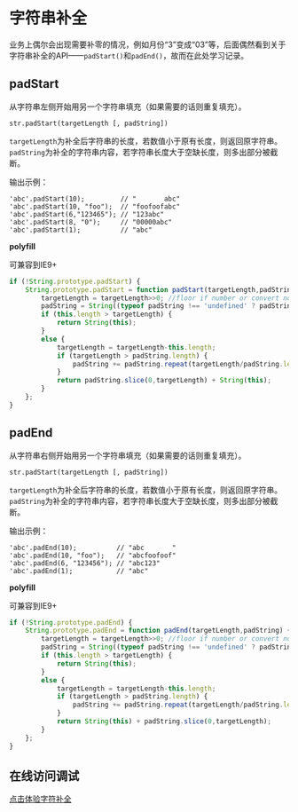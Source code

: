 # 字符串补全
业务上偶尔会出现需要补零的情况，例如月份“3”变成“03”等，后面偶然看到关于字符串补全的API——`padStart()`和`padEnd()`，故而在此处学习记录。
## padStart
从字符串左侧开始用另一个字符串填充（如果需要的话则重复填充）。
```
str.padStart(targetLength [, padString])
```
`targetLength`为补全后字符串的长度，若数值小于原有长度，则返回原字符串。
`padString`为补全的字符串内容，若字符串长度大于空缺长度，则多出部分被截断。

输出示例：
```
'abc'.padStart(10);         // "       abc"
'abc'.padStart(10, "foo");  // "foofoofabc"
'abc'.padStart(6,"123465"); // "123abc"
'abc'.padStart(8, "0");     // "00000abc"
'abc'.padStart(1);          // "abc"
```
**polyfill**

可兼容到IE9+
```javascript
if (!String.prototype.padStart) {
    String.prototype.padStart = function padStart(targetLength,padString) {
        targetLength = targetLength>>0; //floor if number or convert non-number to 0;
        padString = String((typeof padString !== 'undefined' ? padString : ' '));
        if (this.length > targetLength) {
            return String(this);
        }
        else {
            targetLength = targetLength-this.length;
            if (targetLength > padString.length) {
                padString += padString.repeat(targetLength/padString.length); //append to original to ensure we are longer than needed
            }
            return padString.slice(0,targetLength) + String(this);
        }
    };
}
```

## padEnd
从字符串右侧开始用另一个字符串填充（如果需要的话则重复填充）。
```
str.padStart(targetLength [, padString])
```
`targetLength`为补全后字符串的长度，若数值小于原有长度，则返回原字符串。
`padString`为补全的字符串内容，若字符串长度大于空缺长度，则多出部分被截断。

输出示例：
```
'abc'.padEnd(10);          // "abc       "
'abc'.padEnd(10, "foo");   // "abcfoofoof"
'abc'.padEnd(6, "123456"); // "abc123"
'abc'.padEnd(1);           // "abc"
```
**polyfill**

可兼容到IE9+
```javascript
if (!String.prototype.padEnd) {
    String.prototype.padEnd = function padEnd(targetLength,padString) {
        targetLength = targetLength>>0; //floor if number or convert non-number to 0;
        padString = String((typeof padString !== 'undefined' ? padString: ''));
        if (this.length > targetLength) {
            return String(this);
        }
        else {
            targetLength = targetLength-this.length;
            if (targetLength > padString.length) {
                padString += padString.repeat(targetLength/padString.length); //append to original to ensure we are longer than needed
            }
            return String(this) + padString.slice(0,targetLength);
        }
    };
}
```

## 在线访问调试
<a href="../padStart-padEnd.html" target="_blank">点击体验字符补全</a>


